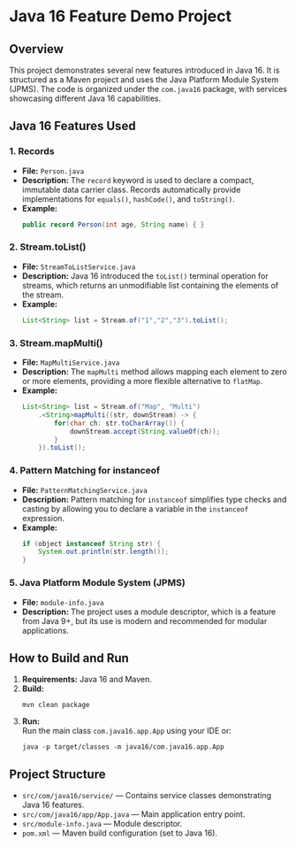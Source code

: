 # Java 16 Feature Demo Project

## Overview

This project demonstrates several new features introduced in Java 16. It is structured as a Maven project and uses the Java Platform Module System (JPMS). The code is organized under the `com.java16` package, with services showcasing different Java 16 capabilities.

## Java 16 Features Used

### 1. Records
- **File:** `Person.java`
- **Description:** The `record` keyword is used to declare a compact, immutable data carrier class. Records automatically provide implementations for `equals()`, `hashCode()`, and `toString()`.
- **Example:**
  ```java
  public record Person(int age, String name) { }
  ```

### 2. Stream.toList()
- **File:** `StreamToListService.java`
- **Description:** Java 16 introduced the `toList()` terminal operation for streams, which returns an unmodifiable list containing the elements of the stream.
- **Example:**
  ```java
  List<String> list = Stream.of("1","2","3").toList();
  ```

### 3. Stream.mapMulti()
- **File:** `MapMultiService.java`
- **Description:** The `mapMulti` method allows mapping each element to zero or more elements, providing a more flexible alternative to `flatMap`.
- **Example:**
  ```java
  List<String> list = Stream.of("Map", "Multi")
      .<String>mapMulti((str, downStream) -> {
          for(char ch: str.toCharArray()) {
              downStream.accept(String.valueOf(ch));
          }
      }).toList();
  ```

### 4. Pattern Matching for instanceof
- **File:** `PatternMatchingService.java`
- **Description:** Pattern matching for `instanceof` simplifies type checks and casting by allowing you to declare a variable in the `instanceof` expression.
- **Example:**
  ```java
  if (object instanceof String str) {
      System.out.println(str.length());
  }
  ```

### 5. Java Platform Module System (JPMS)
- **File:** `module-info.java`
- **Description:** The project uses a module descriptor, which is a feature from Java 9+, but its use is modern and recommended for modular applications.

## How to Build and Run

1. **Requirements:** Java 16 and Maven.
2. **Build:**  
   ```
   mvn clean package
   ```
3. **Run:**  
   Run the main class `com.java16.app.App` using your IDE or:
   ```
   java -p target/classes -m java16/com.java16.app.App
   ```

## Project Structure

- `src/com/java16/service/` — Contains service classes demonstrating Java 16 features.
- `src/com/java16/app/App.java` — Main application entry point.
- `src/module-info.java` — Module descriptor.
- `pom.xml` — Maven build configuration (set to Java 16). 